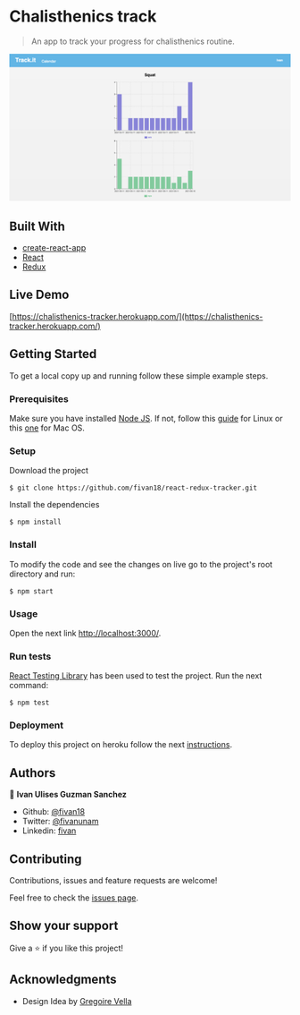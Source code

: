 # Chalisthenics track

> An app to track your progress for chalisthenics routine. 

<p align="center">
    <img src="image.png">
</p>

## Built With

- [create-react-app](https://create-react-app.dev/)
- [React](https://reactjs.org/)
- [Redux](https://redux.js.org/)

## Live Demo

[https://chalisthenics-tracker.herokuapp.com/](https://chalisthenics-tracker.herokuapp.com/)


## Getting Started

To get a local copy up and running follow these simple example steps.

### Prerequisites

Make sure you have installed [Node JS](https://nodejs.org/en/). If not, follow this [guide](https://www.geeksforgeeks.org/installation-of-node-js-on-linux/) for Linux or this [one](https://treehouse.github.io/installation-guides/mac/node-mac.html) for Mac OS.

### Setup

Download the project

    $ git clone https://github.com/fivan18/react-redux-tracker.git

Install the dependencies

    $ npm install

### Install

To modify the code and see the changes on live go to the project's root directory and run:

    $ npm start

### Usage

Open the next link [http://localhost:3000/](http://localhost:3000/).

### Run tests

[React Testing Library](https://testing-library.com/docs/react-testing-library/intro/) has been used to test the project. Run the next command:

    $ npm test

### Deployment

To deploy this project on heroku follow the next [instructions](https://github.com/mars/create-react-app-buildpack).


## Authors

👤 **Ivan Ulises Guzman Sanchez**

- Github: [@fivan18](https://github.com/fivan18)
- Twitter: [@fivanunam](https://twitter.com/fivanunam)
- Linkedin: [fivan](https://www.linkedin.com/in/fivan)

## Contributing

Contributions, issues and feature requests are welcome!

Feel free to check the [issues page](https://github.com/fivan18/react-redux-tracker/issues).

## Show your support

Give a ⭐️ if you like this project!

## Acknowledgments
- Design Idea by [Gregoire Vella](https://www.behance.net/gregoirevella) 
